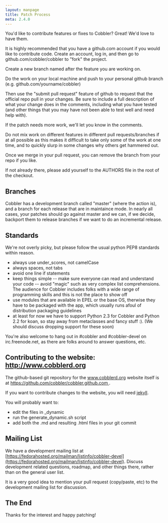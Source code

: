 ```yaml
---
layout: manpage
title: Patch Process
meta: 2.4.0
---
```


You'd like to contribute features or fixes to Cobbler? Great! We'd
love to have them.

It is highly recommended that you have a github.com account if you would
like to contribute code.   Create an account, log in, and then go
to github.com/cobbler/cobbler to "fork" the project.

Create a new branch named after the feature you are working on.

Do the work on your local machine and push to your personal github
branch (e.g. github.com/yourname/cobbler)

Then use the "submit pull request" feature of github to request that
the official repo pull in your changes.  Be sure to include a full
description of what your change does in the comments, including
what you have tested (and other things that you may have not been
able to test well and need help with).

If the patch needs more work, we'll let you know in the comments.

Do not mix work on different features in different pull requests/branches if at
all possible as this makes it difficult to take only some of the work at
one time, and to quickly slurp in some changes why others get hammered out.

Once we merge in your pull request, you can remove the branch from your repo if you
like.   

If not already there, please add yourself to the AUTHORS file in the root of the checkout.

## Branches

Cobbler has a development branch called "master"
(where the action is), and a branch for each release that are in maintaince mode.
In nearly all cases, your patches should go against master and we can, if we decide,
backport them to release branches if we want to do an incremental release.

## Standards

We're not overly picky, but please follow the usual python PEP8 standards
within reason.   

-   always use under\_scores, not camelCase
-   always spaces, not tabs
-   avoid one line if statements
-   keep things simple -- make sure everyone can read and     understand your code -- avoid "magic" such as very
    complex list comprehensions.   The audience for Cobbler     includes folks with a wide range of programming skills and
    this is not the place to show off
-   use modules that are available in EPEL or the base OS, therwise they have to be packaged with the app, which usually runs afoul of distribution packaging guidelines
-   at least for now we have to support Python 2.3 for Cobbler and
    Python 2.2 for koan, so stay away from metaclasses and fancy stuff
    :).  (We should discuss dropping support for these soon)

You're also welcome to hang out in \#cobbler and
\#cobbler-devel on irc.freenode.net, as there are folks around to
answer questions, etc.

## Contributing to the website: http://www.cobblerd.org

The github-based git repository for the www.cobblerd.org website itself is at [ https://github.com/cobbler/cobbler.github.com ]( https://github.com/cobbler/cobbler.github.com ).

If you want to contribute changes to the website, you will need [jekyll](http://jekyllrb.com).

You will probably want to:

-   edit the files in _dynamic
-   run the generate_dynamic.sh script
-   add both the .md and resulting .html files in your git commit

## Mailing List

We have a development mailing list at [https://fedorahosted.org/mailman/listinfo/cobbler-devel](https://fedorahosted.org/mailman/listinfo/cobbler-devel).  Discuss development related questions,
roadmap, and other things there, rather than on the general user list.

It is a very good idea to mention your pull request (copy/paste, etc) to the development mailing
list for discussion.

## The End

Thanks for the interest and happy patching!

